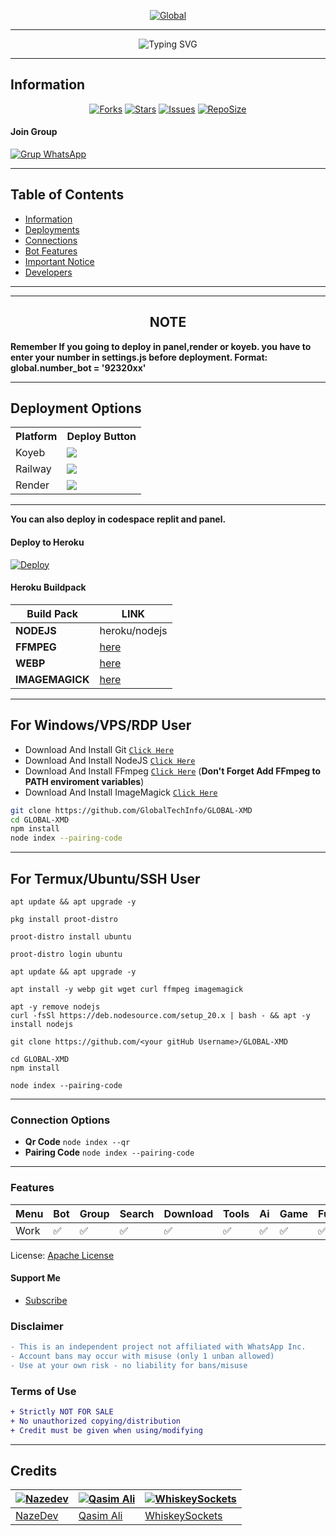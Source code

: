 <p align="center">  
  <a href="https://youtu.be/GKHazA8e2oQ">
    <img alt="Global" src="https://i.ibb.co/GQ7DnnQ9/global.jpg">
  </a>
</p>

----

 <p align="center">
  <img src="https://readme-typing-svg.demolab.com?font=Orbitron&weight=600&size=24&duration=4000&pause=1000&color=FF0000&center=true&vCenter=true&width=500&lines=ULTIMATE+WHATSAPP+BOT;MULTI-DEVICE+SUPPORT;POWERED+BY+BAILEYS;FAST++SECURE++RELIABLE" alt="Typing SVG"/>
</p>

----

## Information

<div align="center">
<a href="https://github.com/GlobalTechInfo/GLOBAL-XMD/network/members"><img title="Forks" src="https://img.shields.io/github/forks/GlobalTechInfo/GLOBAL-XMD?label=Forks&color=blue&style=flat-square"></a>
<a href="https://github.com/GlobalTechInfo/GLOBAL-XMD/stargazers"><img title="Stars" src="https://img.shields.io/github/stars/GlobalTechInfo/GLOBAL-XMD?label=Stars&color=yellow&style=flat-square"></a>
<a href="https://github.com/GlobalTechInfo/GLOBAL-XMD/issues"><img title="Issues" src="https://img.shields.io/github/issues/GlobalTechInfo/GLOBAL-XMD?label=Issues&color=success&style=flat-square"></a>
<a href="https://github.com/GlobalTechInfo/GLOBAL-XMD/repo-size"><img title="RepoSize" src="https://img.shields.io/github/repo-size/GlobalTechInfo/GLOBAL-XMD?label=RepoSize&color=success&style=flat-square"></a>
</div>

#### Join Group
[![Grup WhatsApp](https://img.shields.io/badge/WhatsApp%20Group-25D366?style=for-the-badge&logo=whatsapp&logoColor=white)](https://chat.whatsapp.com/FJ6h6DvenWaLXMfP0JXSmQ) 

----

## Table of Contents
- [Information](#-information)
- [Deployments](#-deployment-options)
- [Connections](#-connection-options)
- [Bot Features](#-features)
- [Important Notice](#-disclaimer)
- [Developers](#️-credits)

----
----

<h2 align="center">  NOTE
</h2>

**Remember If you going to deploy in panel,render or koyeb. you have to enter your number in settings.js before deployment. Format: global.number_bot = '92320xx'**

----
## Deployment Options

<p align="center">
  <table>
    <tr>
      <th>Platform</th>
      <th>Deploy Button</th>
    </tr>
    <tr>
      <td>Koyeb</td>
      <td><a href="https://app.koyeb.com/services/deploy?type=git&repository=GlobalTechInfo/GLOBAL-XMD&ports=3000"><img src="https://img.shields.io/badge/Deploy_to-Koyeb-121212?style=for-the-badge&logo=koyeb"></a></td>
    </tr>
    <tr>
      <td>Railway</td>
      <td><a href="https://railway.app/new"><img src="https://img.shields.io/badge/Deploy_to-Railway-0B0D0E?style=for-the-badge&logo=railway"></a></td>
    </tr>
    <tr>
      <td>Render</td>
      <td><a href="https://dashboard.render.com/web/new"><img src="https://img.shields.io/badge/Deploy_to-Render-0B0D0E?style=for-the-badge&logo=render"></a></td>
    </tr>
  </table>
</p>

---

**You can also deploy in codespace replit and panel.**

#### Deploy to Heroku
[![Deploy](https://www.herokucdn.com/deploy/button.svg)](https://heroku.com/deploy?template=https://github.com/GlobalTechInfo/GLOBAL-XMD)

#### Heroku Buildpack
| Build Pack | LINK |
|--------|--------|
| **NODEJS** | heroku/nodejs |
| **FFMPEG** | [here](https://github.com/jonathanong/heroku-buildpack-ffmpeg-latest) |
| **WEBP** | [here](https://github.com/clhuang/heroku-buildpack-webp-binaries.git) |
| **IMAGEMAGICK** | [here](https://github.com/DuckyTeam/heroku-buildpack-imagemagick) |

----
## For Windows/VPS/RDP User
* Download And Install Git [`Click Here`](https://git-scm.com/downloads)
* Download And Install NodeJS [`Click Here`](https://nodejs.org/en/download)
* Download And Install FFmpeg [`Click Here`](https://ffmpeg.org/download.html) (**Don't Forget Add FFmpeg to PATH enviroment variables**)
* Download And Install ImageMagick [`Click Here`](https://imagemagick.org/script/download.php)

```bash
git clone https://github.com/GlobalTechInfo/GLOBAL-XMD
cd GLOBAL-XMD
npm install
node index --pairing-code
```
---
## For Termux/Ubuntu/SSH User
```
apt update && apt upgrade -y
```
```
pkg install proot-distro
```
```
proot-distro install ubuntu
```
```
proot-distro login ubuntu
```
```
apt update && apt upgrade -y
```
```
apt install -y webp git wget curl ffmpeg imagemagick
```
```
apt -y remove nodejs
curl -fsSl https://deb.nodesource.com/setup_20.x | bash - && apt -y install nodejs
```
```
git clone https://github.com/<your gitHub Username>/GLOBAL-XMD
```
```
cd GLOBAL-XMD
npm install
```
```
node index --pairing-code
```

---

### Connection Options
- **Qr Code** `node index --qr`
- **Pairing Code** `node index --pairing-code`
---

### Features
| Menu     | Bot | Group | Search | Download | Tools | Ai | Game | Fun | Owner |
| -------- | --- | ----- | ------ | -------- | ----- | -- | ---- | --- | ----- |
| Work     |  ✅  |   ✅   |    ✅    |     ✅     |   ✅   | ✅ |   ✅   |  ✅  |    ✅    |


License: [Apache License](http://www.apache.org/licenses/)

#### Support Me
- [Subscribe](https://youtube.com/@GlobalTechInfo)

### Disclaimer
```diff
- This is an independent project not affiliated with WhatsApp Inc.
- Account bans may occur with misuse (only 1 unban allowed)
- Use at your own risk - no liability for bans/misuse
```

### Terms of Use
```diff
+ Strictly NOT FOR SALE
+ No unauthorized copying/distribution
+ Credit must be given when using/modifying
```

---
## Credits

| [![Nazedev](https://github.com/nazedev.png?size=100)](https://github.com/nazedev) | [![Qasim Ali](https://github.com/GlobalTechInfo.png?size=100)](https://github.com/GlobalTechInfo) | [![WhiskeySockets](https://github.com/WhiskeySockets.png?size=100)](https://github.com/WhiskeySockets) |
| --- | --- | --- |
| [NazeDev](https://github.com/nazedev) | [Qasim Ali](https://github.com/GlobalTechInfo) |[WhiskeySockets](https://github.com/WhiskeySockets) |
